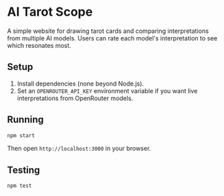 # AI Tarot Scope

A simple website for drawing tarot cards and comparing interpretations from multiple AI models. Users can rate each model's interpretation to see which resonates most.

## Setup

1. Install dependencies (none beyond Node.js).
2. Set an `OPENROUTER_API_KEY` environment variable if you want live interpretations from OpenRouter models.

## Running

```bash
npm start
```

Then open `http://localhost:3000` in your browser.

## Testing

```bash
npm test
```
